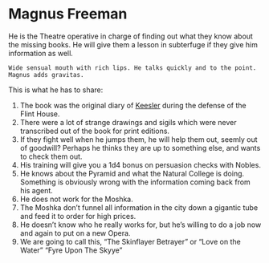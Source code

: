   
# Magnus Freeman  

He is the Theatre operative in charge of finding out what they know about the missing books. He will give them a lesson in subterfuge if they give him information as well.

```
Wide sensual mouth with rich lips. He talks quickly and to the point. Magnus adds gravitas.
```
This is what he has to share:

 1. The book was the original diary of [Keesler](/p/keesler.md) during the defense of the Flint House.
 2. There were a lot of strange drawings and sigils which were never transcribed out of the book for print editions.
 3. If they fight well when he jumps them, he will help them out, seemly out of goodwill? Perhaps he thinks they are up to something else, and wants to check them out.
 4. His training will give you a 1d4 bonus on persuasion checks with Nobles.
 5. He knows about the Pyramid and what the Natural College is doing. Something is obviously wrong with the information coming back from his agent.
 6. He does not work for the Moshka.
 7. The Moshka don’t funnel all information in the city down a gigantic tube and feed it to order for high prices.
 8. He doesn’t know who he really works for, but he’s willing to do a job now and again to put on a new Opera.
 9.  We are going to call this, “The Skinflayer Betrayer” or “Love on the Water” “Fyre Upon The Skyye”